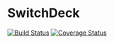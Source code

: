 # SwitchDeck
[![Build Status](https://travis-ci.org/dem214/switchdeck.svg?branch=master)](https://travis-ci.org/dem214/switchdeck)
[![Coverage Status](https://coveralls.io/repos/github/dem214/switchdeck/badge.svg?branch=master)](https://coveralls.io/github/dem214/switchdeck?branch=master)
